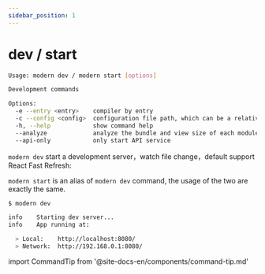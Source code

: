 ```yaml
---
sidebar_position: 1
---
```


# dev / start

```bash
Usage: modern dev / modern start [options]

Development commands

Options:
  -e --entry <entry>    compiler by entry
  -c --config <config>  configuration file path, which can be a relative path or an absolute path
  -h, --help            show command help
  --analyze             analyze the bundle and view size of each module
  --api-only            only start API service
```

`modern dev` start a development server，watch file change，default support React Fast Refresh:

`modern start` is an alias of `modern dev` command, the usage of the two are exactly the same.

```bash
$ modern dev

info    Starting dev server...
info    App running at:

  > Local:    http://localhost:8080/
  > Network:  http://192.168.0.1:8080/
```

import CommandTip from '@site-docs-en/components/command-tip.md'

<CommandTip />
